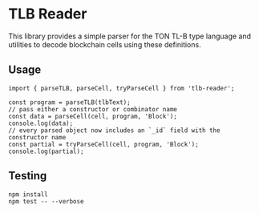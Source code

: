 # TLB Reader

This library provides a simple parser for the TON TL-B type language and utilities to decode blockchain cells using these definitions.

## Usage

```
import { parseTLB, parseCell, tryParseCell } from 'tlb-reader';

const program = parseTLB(tlbText);
// pass either a constructor or combinator name
const data = parseCell(cell, program, 'Block');
console.log(data);
// every parsed object now includes an `_id` field with the constructor name
const partial = tryParseCell(cell, program, 'Block');
console.log(partial);
```

## Testing

```
npm install
npm test -- --verbose
```
